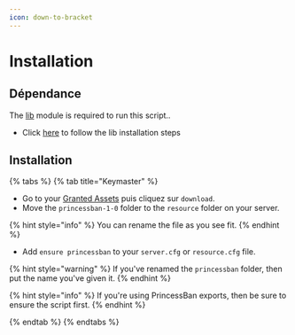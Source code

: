 ```yaml
---
icon: down-to-bracket
---
```


# Installation

## Dépendance

The [lib](https://github.com/JustGodWork/lib/releases/latest) module is required to run this script..

* Click [here](https://github.com/JustGodWork/lib/blob/main/README.md#getting-started) to follow the lib installation steps

## Installation

{% tabs %}
{% tab title="Keymaster" %}
* Go to your [Granted Assets](https://keymaster.fivem.net/asset-grants) puis cliquez sur `download`.
* Move the `princessban-1-0` folder to the `resource` folder on your server.

{% hint style="info" %}
You can rename the file as you see fit.
{% endhint %}

* Add `ensure princessban` to your `server.cfg` or `resource.cfg` file.

{% hint style="warning" %}
If you've renamed the `princessban` folder, then put the name you've given it.
{% endhint %}

{% hint style="info" %}
If you're using PrincessBan exports, then be sure to ensure the script first.
{% endhint %}

{% endtab %}
{% endtabs %}